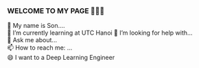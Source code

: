 ### WELCOME TO MY PAGE 👋👋👋

🔭 My name is Son....                                                                                                                                           
🌱 I’m currently learning at UTC Hanoi                                                                                                                                    🤔 I’m looking for help with...                                                                                                                                           
💬 Ask me about...                                                                                                                                                       
📫 How to reach me: ...                                                                                                                                                   
😄 I want to a Deep Learning Engineer
